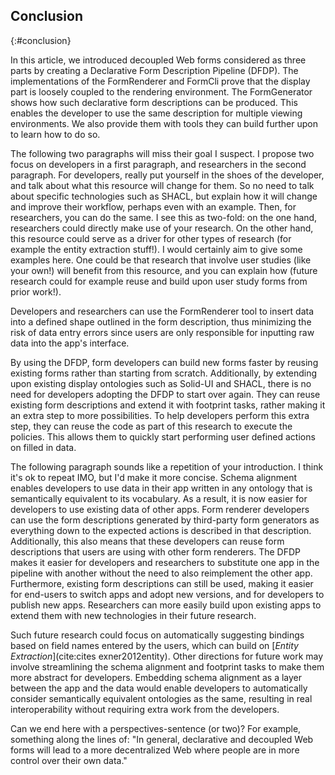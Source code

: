 ## Conclusion
{:#conclusion}

In this article, we introduced decoupled Web forms considered as three parts by creating a Declarative Form Description Pipeline (DFDP).
The implementations of the FormRenderer and FormCli prove that the display part is loosely coupled to the rendering environment.
The FormGenerator shows how such declarative form descriptions can be produced.
This enables the developer to use the same description for multiple viewing environments.
We also provide them with tools they can build further upon to learn how to do so.

<span class="comment" data-author="RT">
The following two paragraphs will miss their goal I suspect.
I propose two focus on developers in a first paragraph, and researchers in the second paragraph.
For developers, really put yourself in the shoes of the developer, and talk about what this resource will change for them.
So no need to talk about specific technologies such as SHACL, but explain how it will change and improve their workflow, perhaps even with an example.
Then, for researchers, you can do the same. I see this as two-fold: on the one hand, researchers could directly make use of your research.
On the other hand, this resource could serve as a driver for other types of research (for example the entity extraction stuff!).
I would certainly aim to give some examples here. One could be that research that involve user studies (like your own!) will benefit from this resource, and you can explain how (future research could for example reuse and build upon user study forms from prior work!).
</span>

Developers and researchers can use the FormRenderer tool to insert data into a defined shape outlined in the form description, thus minimizing
the risk of data entry errors since users are only responsible for inputting raw data into the app's interface.

By using the DFDP, form developers can build new forms faster by reusing existing forms rather than starting from scratch.
Additionally, by extending upon existing display ontologies such as Solid-UI and SHACL, there is no need for developers adopting the DFDP to start over again.
They can reuse existing form descriptions and extend it with footprint tasks, rather making it an extra step to more possibilities.
To help developers perform this extra step, they can reuse the code as part of this research to execute the policies.
This allows them to quickly start performing user defined actions on filled in data.

<span class="comment" data-author="RT">The following paragraph sounds like a repetition of your introduction. I think it's ok to repeat IMO, but I'd make it more concise.</span>
Schema alignment enables developers to use data in their app written in any ontology that is semantically equivalent to its vocabulary.
As a result, it is now easier for developers to use existing data of other apps.
Form renderer developers can use the form descriptions generated by third-party form generators as everything down to the expected actions is described in that description.
Additionally, this also means that these developers can reuse form descriptions that users are using with other form renderers.
The DFDP makes it easier for developers and researchers to substitute one app in the pipeline with another without the need to also reimplement the other app.
Furthermore, existing form descriptions can still be used, making it easier for end-users to switch apps and adopt new versions, and for developers to publish new apps.
Researchers can more easily build upon existing apps to extend them with new technologies in their future research.

Such future research could focus on automatically suggesting bindings based on field names entered by the users, which can build on [_Entity Extraction_](cite:cites exner2012entity).
Other directions for future work may involve streamlining the schema alignment and footprint tasks to make them more abstract for developers.
Embedding schema alignment as a layer between the app and the data would enable developers to automatically consider semantically equivalent ontologies as the same, resulting in real interoperability without requiring extra work from the developers.

<span class="comment" data-author="RT">Can we end here with a perspectives-sentence (or two)? For example, something along the lines of: "In general, declarative and decoupled Web forms will lead to a more decentralized Web where people are in more control over their own data."</span>
